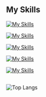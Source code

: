 <!--
**DominicS97/DominicS97** is a ✨ _special_ ✨ repository because its `README.md` (this file) appears on your GitHub profile.

Here are some ideas to get you started:

- 🔭 I’m currently working on ...
- 🌱 I’m currently learning ...
- 👯 I’m looking to collaborate on ...
- 🤔 I’m looking for help with ...
- 💬 Ask me about ...
- 📫 How to reach me: ...
- 😄 Pronouns: ...
- ⚡ Fun fact: ...
-->

## My Skills

[![My Skills](https://skillicons.dev/icons?i=git,vscode,visualstudio&perline=5)](https://skillicons.dev)

[![My Skills](https://skillicons.dev/icons?i=html,css,sass&perline=5)](https://skillicons.dev)

[![My Skills](https://skillicons.dev/icons?i=js,react&perline=5)](https://skillicons.dev)

[![My Skills](https://skillicons.dev/icons?i=php,laravel&perline=5)](https://skillicons.dev)

[![My Skills](https://skillicons.dev/icons?i=cs,dotnet&perline=5)](https://skillicons.dev)

##


![Top Langs](https://github-readme-stats-zeta-lake-95.vercel.app/api/top-langs/?username=DominicS97&layout=compact)
